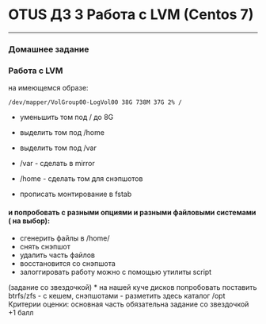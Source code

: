 # OTUS ДЗ 3 Работа с LVM (Centos 7)
-----------------------------------------------------------------------
### Домашнее задание

### Работа с LVM

на имеющемся образе: 

```/dev/mapper/VolGroup00-LogVol00 38G 738M 37G 2% /```

- уменьшить том под / до 8G

- выделить том под /home

- выделить том под /var

- /var - сделать в mirror

- /home - сделать том для снэпшотов

- прописать монтирование в fstab

#### и попробовать с разными опциями и разными файловыми системами ( на выбор):

- сгенерить файлы в /home/
- снять снэпшот
- удалить часть файлов
- восстановится со снэпшота
- залоггировать работу можно с помощью утилиты script

(задание со звездочкой) * на нашей куче дисков попробовать поставить btrfs/zfs - с кешем, снэпшотами - разметить здесь каталог /opt
Критерии оценки: основная часть обязательна
задание со звездочкой +1 балл
